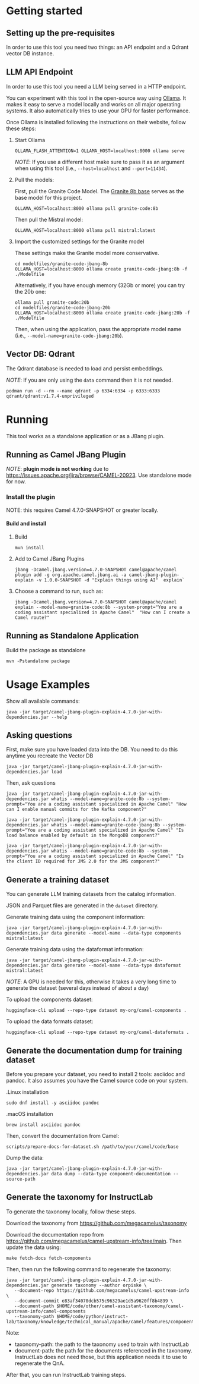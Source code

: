 # Getting started

## Setting up the pre-requisites

In order to use this tool you need two things: an API endpoint and a Qdrant vector DB instance. 

## LLM API Endpoint 

In order to use this tool you need a LLM being served in a HTTP endpoint.

You can experiment with this tool in the open-source way using [Ollama](https://ollama.com/). It makes it easy to serve a model locally and works on all major operating systems. It also automatically tries to use your GPU for faster performance.

Once Ollama is installed following the instructions on their website, follow these steps: 

1. Start Ollama

    ```shell
    OLLAMA_FLASH_ATTENTION=1 OLLAMA_HOST=localhost:8000 ollama serve
    ```

    *NOTE*: If you use a different host make sure to pass it as an argument when using this tool (i.e., `--host=localhost` and `--port=11434`).

1. Pull the models: 

    First, pull the Granite Code Model. The [Granite 8b base](https://huggingface.co/ibm-granite/granite-8b-code-base) serves as the base model for this project.

    ```shell
    OLLAMA_HOST=localhost:8000 ollama pull granite-code:8b
    ```

    Then pull the Mistral model:
    ```shell
    OLLAMA_HOST=localhost:8000 ollama pull mistral:latest
    ```

1. Import the customized settings for the Granite model

    These settings make the Granite model more conservative. 

    ```shell
    cd modelfiles/granite-code-jbang-8b
    OLLAMA_HOST=localhost:8000 ollama create granite-code-jbang:8b -f ./Modelfile
    ```

    Alternatively, if you have enough memory (32Gb or more) you can try the 20b one:

    ```shell
    ollama pull granite-code:20b
    cd modelfiles/granite-code-jbang-20b
    OLLAMA_HOST=localhost:8000 ollama create granite-code-jbang:20b -f ./Modelfile
    ```

    Then, when using the application, pass the appropriate model name (i.e., `--model-name=granite-code-jbang:20b`).

## Vector DB: Qdrant

The Qdrant database is needed to load and persist embeddings. 

*NOTE*: If you are only using the `data` command then it is not needed.

```shell
podman run -d --rm --name qdrant -p 6334:6334 -p 6333:6333 qdrant/qdrant:v1.7.4-unprivileged
```

# Running

This tool works as a standalone application or as a JBang plugin.

## Running as Camel JBang Plugin

*NOTE*: **plugin mode is not working** due to https://issues.apache.org/jira/browse/CAMEL-20923. Use standalone mode for now.

### Install the plugin

NOTE: this requires Camel 4.7.0-SNAPSHOT or greater locally.

#### Build and install

1. Build

    ```shell
    mvn install
    ```

1. Add to Camel JBang Plugins

    ```shell
    jbang -Dcamel.jbang.version=4.7.0-SNAPSHOT camel@apache/camel plugin add -g org.apache.camel.jbang.ai -a camel-jbang-plugin-explain -v 1.0.0-SNAPSHOT -d "Explain things using AI"  explain`
    ```

1. Choose a command to run, such as:

    ```shell
    jbang -Dcamel.jbang.version=4.7.0-SNAPSHOT camel@apache/camel explain --model-name=granite-code:8b --system-prompt="You are a coding assistant specialized in Apache Camel"  "How can I create a Camel route?"
    ```

## Running as Standalone Application 

Build the package as standalone

```shell
mvn -Pstandalone package
```

# Usage Examples

Show all available commands:

```
java -jar target/camel-jbang-plugin-explain-4.7.0-jar-with-dependencies.jar --help
```

## Asking questions

First, make sure you have loaded data into the DB. You need to do this anytime you recreate the Vector DB

```shell
java -jar target/camel-jbang-plugin-explain-4.7.0-jar-with-dependencies.jar load
```

Then, ask questions

```shell
java -jar target/camel-jbang-plugin-explain-4.7.0-jar-with-dependencies.jar whatis --model-name=granite-code:8b --system-prompt="You are a coding assistant specialized in Apache Camel" "How can I enable manual commits for the Kafka component?"

java -jar target/camel-jbang-plugin-explain-4.7.0-jar-with-dependencies.jar whatis --model-name=granite-code-jbang:8b --system-prompt="You are a coding assistant specialized in Apache Camel" "Is load balance enabled by default in the MongoDB component?"

java -jar target/camel-jbang-plugin-explain-4.7.0-jar-with-dependencies.jar whatis --model-name=granite-code:8b --system-prompt="You are a coding assistant specialized in Apache Camel" "Is the client ID required for JMS 2.0 for the JMS component?"
```

## Generate a training dataset

You can generate LLM training datasets from the catalog information.

JSON and Parquet files are generated in the `dataset` directory.

Generate training data using the component information:
```shell
java -jar target/camel-jbang-plugin-explain-4.7.0-jar-with-dependencies.jar data generate --model-name --data-type components mistral:latest
```

Generate training data using the dataformat information:
```shell
java -jar target/camel-jbang-plugin-explain-4.7.0-jar-with-dependencies.jar data generate --model-name --data-type dataformat mistral:latest
```

*NOTE*: A GPU is needed for this, otherwise it takes a very long time to generate the dataset (several days instead of about a day)

To upload the components dataset:

```shell
huggingface-cli upload --repo-type dataset my-org/camel-components .
```

To upload the data formats dataset:

```shell
huggingface-cli upload --repo-type dataset my-org/camel-dataformats .
```

## Generate the documentation dump for training dataset

Before you prepare your dataset, you need to install 2 tools: asciidoc and pandoc. It also assumes you have the Camel source 
code on your system.

.Linux installation
```shell
sudo dnf install -y asciidoc pandoc
```

.macOS installation
```shell
brew install asciidoc pandoc
```

Then, convert the documentation from Camel: 

```shell
scripts/prepare-docs-for-dataset.sh /path/to/your/camel/code/base
```

Dump the data:

```shell
java -jar target/camel-jbang-plugin-explain-4.7.0-jar-with-dependencies.jar data dump --data-type component-documentation --source-path
```

## Generate the taxonomy for InstructLab 

To generate the taxonomy locally, follow these steps.

Download the taxonomy from https://github.com/megacamelus/taxonomy

Download the documentation repo from https://github.com/megacamelus/camel-upstream-info/tree/main. Then update the data using:

```shell
make fetch-docs fetch-components
```

Then, then run the following command to regenerate the taxonomy:

```shell
java -jar target/camel-jbang-plugin-explain-4.7.0-jar-with-dependencies.jar generate taxonomy --author orpiske \
   --document-repo https://github.com/megacamelus/camel-upstream-info \
   --document-commit e83af34070dcb575c96329ae1d5a9620ff8b4899 \
   --document-path $HOME/code/other/camel-assistant-taxonomy/camel-upstream-info/camel-components
   --taxonomy-path $HOME/code/python/instruct-lab/taxonomy/knowledge/technical_manual/apache/camel/features/components
```

Note: 
* taxonomy-path: the path to the taxonomy used to train with InstructLab
* document-path: the path for the documents referenced in the taxonomy. InstructLab does not need those, but this application needs it to use to regenerate the QnA.

After that, you can run InstructLab training steps.